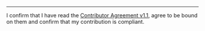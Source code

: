 

______________________________________
I confirm that I have read the [Contributor Agreement v1.1](https://github.com/tegonal/github-commons/blob/v0.1.1/.github/Contributor%20Agreement.txt), agree to be bound on them and confirm that my contribution is compliant.
